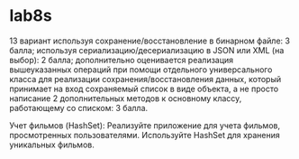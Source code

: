 # lab8s
13 вариант 
используя сохранение/восстановление в бинарном файле: 3 балла;
используя сериализацию/десериализацию в JSON или XML (на выбор): 2 балла;
дополнительно оценивается реализация вышеуказанных операций при помощи отдельного универсального класса для реализации сохранения/восстановления данных, который принимает на вход сохраняемый список в виде объекта, а не просто написание 2 дополнительных методов к основному классу, работающему со списком: 3 балла.

Учет фильмов (HashSet):
Реализуйте приложение для учета фильмов, просмотренных пользователями. Используйте HashSet для хранения уникальных фильмов.
